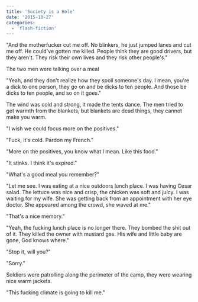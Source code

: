 ```yaml
---
title: 'Society is a Hole'
date: '2015-10-27'
categories:
  - 'flash-fiction'
---
```


"And the motherfucker cut me off. No blinkers, he just jumped lanes and cut me
off. He could've gotten me killed. People think they are good drivers, but they
aren't. They risk their own lives and they risk other people's."

The two men were talking over a meal

"Yeah, and they don't realize how they spoil someone's day. I mean, you're a
dick to one person, they go on and be dicks to ten people. And those be dicks to
ten people, and so on it goes."

The wind was cold and strong, it made the tents dance. The men tried to get
warmth from the blankets, but blankets are dead things, they cannot make you
warm.

"I wish we could focus more on the positives."

"Fuck, it's cold. Pardon my French."

"More on the positives, you know what I mean. Like this food."

"It stinks. I think it's expired."

"What's a good meal you remember?"

"Let me see. I was eating at a nice outdoors lunch place. I was having Cesar
salad. The lettuce was nice and crisp, the chicken was soft and juicy. I was
waiting for my wife. She was getting back from an appointment with her eye
doctor. She appeared among the crowd, she waved at me."

"That's a nice memory."

"Yeah, the fucking lunch place is no longer there. They bombed the shit out of
it. They killed the owner with mustard gas. His wife and little baby are gone,
God knows where."

"Stop it, will you?"

"Sorry."

Soldiers were patrolling along the perimeter of the camp, they were wearing nice
warm jackets.

"This fucking climate is going to kill me."

